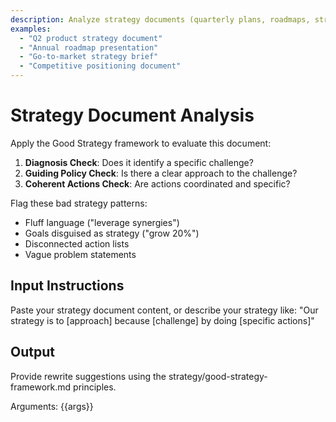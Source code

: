 ```yaml
---
description: Analyze strategy documents (quarterly plans, roadmaps, strategy decks)
examples:
  - "Q2 product strategy document"
  - "Annual roadmap presentation"
  - "Go-to-market strategy brief"
  - "Competitive positioning document"
---
```


# Strategy Document Analysis

Apply the Good Strategy framework to evaluate this document:

1. **Diagnosis Check**: Does it identify a specific challenge?
2. **Guiding Policy Check**: Is there a clear approach to the challenge?
3. **Coherent Actions Check**: Are actions coordinated and specific?

Flag these bad strategy patterns:
- Fluff language ("leverage synergies")
- Goals disguised as strategy ("grow 20%")
- Disconnected action lists
- Vague problem statements

## Input Instructions
Paste your strategy document content, or describe your strategy like:
"Our strategy is to [approach] because [challenge] by doing [specific actions]"

## Output
Provide rewrite suggestions using the strategy/good-strategy-framework.md principles.

Arguments: {{args}}